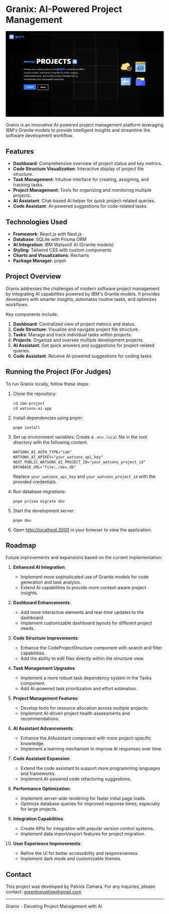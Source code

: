 # Granix: AI-Powered Project Management

![Granix Logo](public/hello.png)

Granix is an innovative AI-powered project management platform leveraging IBM's Granite models to provide intelligent insights and streamline the software development workflow.

## Features

- **Dashboard**: Comprehensive overview of project status and key metrics.
- **Code Structure Visualization**: Interactive display of project file structure.
- **Task Management**: Intuitive interface for creating, assigning, and tracking tasks.
- **Project Management**: Tools for organizing and monitoring multiple projects.
- **AI Assistant**: Chat-based AI helper for quick project-related queries.
- **Code Assistant**: AI-powered suggestions for code-related tasks.

## Technologies Used

- **Framework**: React.js with Next.js
- **Database**: SQLite with Prisma ORM
- **AI Integration**: IBM WatsonX AI (Granite models)
- **Styling**: Tailwind CSS with custom components
- **Charts and Visualizations**: Recharts
- **Package Manager**: pnpm

## Project Overview

Granix addresses the challenges of modern software project management by integrating AI capabilities powered by IBM's Granite models. It provides developers with smarter insights, automates routine tasks, and optimizes workflows.

Key components include:

1. **Dashboard**: Centralized view of project metrics and status.
2. **Code Structure**: Visualize and navigate project file structure.
3. **Tasks**: Manage and track individual tasks within projects.
4. **Projects**: Organize and oversee multiple development projects.
5. **AI Assistant**: Get quick answers and suggestions for project-related queries.
6. **Code Assistant**: Receive AI-powered suggestions for coding tasks.

## Running the Project (For Judges)

To run Granix locally, follow these steps:

1. Clone the repository:
   ```
   cd ibm-project
   cd watsonx-ai-app
   ```

2. Install dependencies using pnpm:
   ```
   pnpm install
   ```

3. Set up environment variables:
   Create a `.env.local` file in the root directory with the following content:
   ```
   WATSONX_AI_AUTH_TYPE="iam"
   WATSONX_AI_APIKEY="your_watsonx_api_key"
   NEXT_PUBLIC_WATSONX_AI_PROJECT_ID="your_watsonx_project_id"
   DATABASE_URL="file:./dev.db"
   ```
   Replace `your_watsonx_api_key` and `your_watsonx_project_id` with the provided credentials.

4. Run database migrations:
   ```
   pnpm prisma migrate dev
   ```

5. Start the development server:
   ```
   pnpm dev
   ```

6. Open [http://localhost:3000](http://localhost:3000) in your browser to view the application.

## Roadmap

Future improvements and expansions based on the current implementation:

1. **Enhanced AI Integration**:
   - Implement more sophisticated use of Granite models for code generation and task analysis.
   - Extend AI capabilities to provide more context-aware project insights.

2. **Dashboard Enhancements**:
   - Add more interactive elements and real-time updates to the dashboard.
   - Implement customizable dashboard layouts for different project needs.

3. **Code Structure Improvements**:
   - Enhance the CodeProjectStructure component with search and filter capabilities.
   - Add the ability to edit files directly within the structure view.

4. **Task Management Upgrades**:
   - Implement a more robust task dependency system in the Tasks component.
   - Add AI-powered task prioritization and effort estimation.

5. **Project Management Features**:
   - Develop tools for resource allocation across multiple projects.
   - Implement AI-driven project health assessments and recommendations.

6. **AI Assistant Advancements**:
   - Enhance the AIAssistant component with more project-specific knowledge.
   - Implement a learning mechanism to improve AI responses over time.

7. **Code Assistant Expansion**:
   - Extend the code assistant to support more programming languages and frameworks.
   - Implement AI-powered code refactoring suggestions.

8. **Performance Optimization**:
   - Implement server-side rendering for faster initial page loads.
   - Optimize database queries for improved response times, especially for large projects.

9. **Integration Capabilities**:
   - Create APIs for integration with popular version control systems.
   - Implement data import/export features for project migration.

10. **User Experience Improvements**:
    - Refine the UI for better accessibility and responsiveness.
    - Implement dark mode and customizable themes.

## Contact

This project was developed by Patrick Camara. For any inquiries, please contact: greentopyellow@gmail.com

---

Granix - Elevating Project Management with AI
